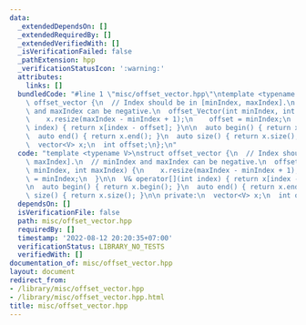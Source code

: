 ```yaml
---
data:
  _extendedDependsOn: []
  _extendedRequiredBy: []
  _extendedVerifiedWith: []
  _isVerificationFailed: false
  _pathExtension: hpp
  _verificationStatusIcon: ':warning:'
  attributes:
    links: []
  bundledCode: "#line 1 \"misc/offset_vector.hpp\"\ntemplate <typename V>\nstruct\
    \ offset_vector {\n  // Index should be in [minIndex, maxIndex].\n  // minIndex\
    \ and maxIndex can be negative.\n  offset_Vector(int minIndex, int maxIndex) {\n\
    \    x.resize(maxIndex - minIndex + 1);\n    offset = minIndex;\n  }\n\n  V& operator[](int\
    \ index) { return x[index - offset]; }\n\n  auto begin() { return x.begin(); }\n\
    \  auto end() { return x.end(); }\n  auto size() { return x.size(); }\n\n private:\n\
    \  vector<V> x;\n  int offset;\n};\n"
  code: "template <typename V>\nstruct offset_vector {\n  // Index should be in [minIndex,\
    \ maxIndex].\n  // minIndex and maxIndex can be negative.\n  offset_Vector(int\
    \ minIndex, int maxIndex) {\n    x.resize(maxIndex - minIndex + 1);\n    offset\
    \ = minIndex;\n  }\n\n  V& operator[](int index) { return x[index - offset]; }\n\
    \n  auto begin() { return x.begin(); }\n  auto end() { return x.end(); }\n  auto\
    \ size() { return x.size(); }\n\n private:\n  vector<V> x;\n  int offset;\n};"
  dependsOn: []
  isVerificationFile: false
  path: misc/offset_vector.hpp
  requiredBy: []
  timestamp: '2022-08-12 20:20:35+07:00'
  verificationStatus: LIBRARY_NO_TESTS
  verifiedWith: []
documentation_of: misc/offset_vector.hpp
layout: document
redirect_from:
- /library/misc/offset_vector.hpp
- /library/misc/offset_vector.hpp.html
title: misc/offset_vector.hpp
---
```

